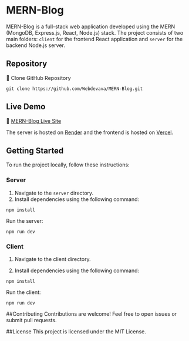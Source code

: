 # MERN-Blog

MERN-Blog is a full-stack web application developed using the MERN (MongoDB, Express.js, React, Node.js) stack. The project consists of two main folders: `client` for the frontend React application and `server` for the backend Node.js server.

## Repository

🔗 Clone GitHub Repository
```
git clone https://github.com/Webdevava/MERN-Blog.git
```

## Live Demo

🚀 [MERN-Blog Live Site](https://avablogs.vercel.app/)

The server is hosted on [Render](https://render.com/) and the frontend is hosted on [Vercel](https://vercel.com/).

## Getting Started

To run the project locally, follow these instructions:

### Server

1. Navigate to the `server` directory.
2. Install dependencies using the following command:
```
npm install
```
Run the server:
```
npm run dev
```
### Client

1. Navigate to the client directory.

2. Install dependencies using the following command:

```
npm install
```

Run the client:

```
npm run dev
```
##Contributing
Contributions are welcome! Feel free to open issues or submit pull requests.

##License
This project is licensed under the MIT License.
